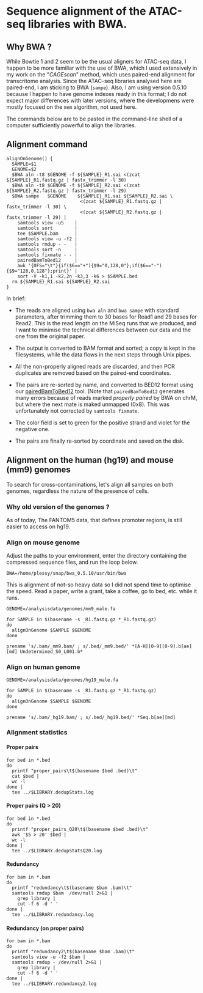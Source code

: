 Sequence alignment of the ATAC-seq libraries with BWA.
======================================================

Why BWA ?
---------

While Bowtie 1 and 2 seem to be the usual aligners for ATAC-seq data, I happen
to be more familiar with the use of BWA, which I used extensively in my work on
the "_CAGEscan_" method, which uses paired-end alignment for transcritome
analysis.  Since the ATAC-seq libraries analysed here are paired-end, I am
sticking to BWA (`sampe`).  Also, I am using version 0.5.10 because I happen to
have genome indexes ready in this format; I do not expect major differences
with later versions, where the developmens were mostly focused on the `mem`
algorithm, not used here.

The commands below are to be pasted in the command-line shell of a computer
sufficiently powerful to align the libraries.


Alignment command
-----------------

```
alignOnGenome() {
  SAMPLE=$1
  GENOME=$2
  $BWA aln -t8 $GENOME -f ${SAMPLE}_R1.sai <(zcat ${SAMPLE}_R1.fastq.gz | fastx_trimmer -l 30)
  $BWA aln -t8 $GENOME -f ${SAMPLE}_R2.sai <(zcat ${SAMPLE}_R2.fastq.gz | fastx_trimmer -l 29)
  $BWA sampe   $GENOME    ${SAMPLE}_R1.sai ${SAMPLE}_R2.sai \
                           <(zcat ${SAMPLE}_R1.fastq.gz | fastx_trimmer -l 30) \
                           <(zcat ${SAMPLE}_R2.fastq.gz | fastx_trimmer -l 29) |
    samtools view -uS    |
    samtools sort        |
    tee $SAMPLE.bam      |
    samtools view -u -f2 |
    samtools rmdup - -   |
    samtools sort -n     |
    samtools fixmate - - |
    pairedBamToBed12     |
    awk '{OFS="\t"}{if($6=="+"){$9="0,128,0"};if($6=="-"){$9="128,0,128"};print}' |
    sort -V -k1,1 -k2,2n -k3,3 -k6 > $SAMPLE.bed
  rm ${SAMPLE}_R1.sai ${SAMPLE}_R2.sai
}
```

In brief:

 - The reads are aligned using `bwa aln` and `bwa sampe` with standard
   parameters, after trimming them to 30 bases for Read1 and 29 bases for
   Read2.  This is the read length on the MiSeq runs that we produced, and I want
   to minimise the technical differences between our data and the one from the
   original paper.

 - The output is converted to BAM format and sorted; a copy is kept in the
   filesystems, while the data flows in the next steps through Unix pipes.

 - All the non-properly aligned reads are discarded, and then PCR duplicates are
   removed based on the paired-end coordinates.

 - The pairs are re-sorted by name, and converted to BED12 format using our
   [pairedBamToBed12](https://github.com/Population-Transcriptomics/pairedBamToBed12)
   tool.  (Note that `pairedBamToBed12` generates many errors because of reads
   marked _properly paired_ by BWA on chrM, but where the next mate is maked
   unmapped (0x8).  This was unfortunately not corrected by `samtools fixmate`.

 - The color field is set to green for the positive strand and violet for the
   negative one.

 - The pairs are finally re-sorted by coordinate and saved on the disk.


Alignment on the human (hg19) and mouse (mm9) genomes
-----------------------------------------------------

To search for cross-contaminations, let's align all samples on both genomes,
regardless the nature of the presence of cells.


### Why old version of the genomes ?

As of today, The FANTOM5 data, that defines promoter regions, is still easier
to access on hg19.


### Align on mouse genome

Adjust the paths to your environment, enter the directory containing the
compressed sequence files, and run the loop below.

```
BWA=/home/plessy/snap/bwa_0.5.10/usr/bin/bwa
```

This is alignment of not-so heavy data so I did not spend time to optimise the
speed.  Read a paper, write a grant, take a coffee, go to bed, etc. while it
runs.

```
GENOME=/analysisdata/genomes/mm9_male.fa

for SAMPLE in $(basename -s _R1.fastq.gz *_R1.fastq.gz)
do
  alignOnGenome $SAMPLE $GENOME
done

prename 's/.bam/_mm9.bam/ ; s/.bed/_mm9.bed/' *[A-H][0-9][0-9].b[ae][md] Undetermined_S0_L001.b*
```

### Align on human genome

```
GENOME=/analysisdata/genomes/hg19_male.fa

for SAMPLE in $(basename -s _R1.fastq.gz *_R1.fastq.gz)
do
  alignOnGenome $SAMPLE $GENOME
done

prename 's/.bam/_hg19.bam/ ; s/.bed/_hg19.bed/' *Seq.b[ae][md]
```

### Alignment statistics

#### Proper pairs

```
for bed in *.bed
do
  printf "proper_pairs\t$(basename $bed .bed)\t"
  cat $bed |
  wc -l
done |
  tee ../$LIBRARY.dedupStats.log
```

#### Proper pairs (Q > 20)

```
for bed in *.bed
do
  printf "proper_pairs_Q20\t$(basename $bed .bed)\t"
  awk '$5 > 20' $bed |
  wc -l
done |
  tee ../$LIBRARY.dedupStatsQ20.log
```

#### Redundancy

```
for bam in *.bam
do
  printf "redundancy\t$(basename $bam .bam)\t"
  samtools rmdup $bam  /dev/null 2>&1 |
    grep library |
    cut -f 6 -d ' '
done |
  tee ../$LIBRARY.redundancy.log
```

#### Redundancy (on proper pairs)

``` 
for bam in *.bam
do
  printf "redundancy2\t$(basename $bam .bam)\t"
  samtools view -u -f2 $bam |
  samtools rmdup - /dev/null 2>&1 |
    grep library |
    cut -f 6 -d ' '
done |
  tee ../$LIBRARY.redundancy2.log
```
